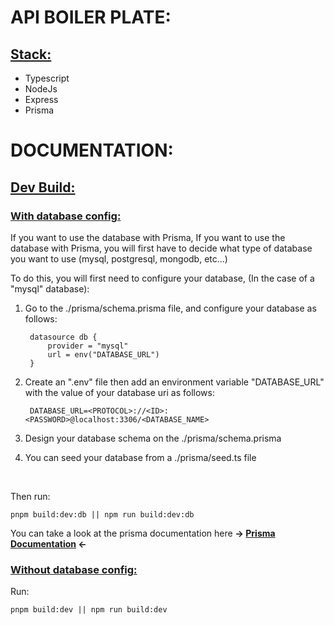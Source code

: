 # **API BOILER PLATE:**

## <ins> **Stack:**</ins>

- Typescript
- NodeJs
- Express
- Prisma

# **DOCUMENTATION:**

## <ins>**Dev Build:**</ins>

### <ins>**With database config:**</ins>

If you want to use the database with Prisma, If you want to use the database with Prisma, you will first have to decide what type of database you want to use (mysql, postgresql, mongodb, etc...)

To do this, you will first need to configure your database, (In the case of a "mysql" database):

1. Go to the ./prisma/schema.prisma file, and configure your database as follows:

        datasource db {
            provider = "mysql"
            url = env("DATABASE_URL")
        }

2. Create an ".env" file then add an environment variable "DATABASE_URL" with the value of your database uri as follows:

        DATABASE_URL=<PROTOCOL>://<ID>:<PASSWORD>@localhost:3306/<DATABASE_NAME>

3. Design your database schema on the ./prisma/schema.prisma

4. You can seed your database from a ./prisma/seed.ts file

<br>

Then run:

    pnpm build:dev:db || npm run build:dev:db

You can take a look at the prisma documentation here **-> [Prisma Documentation](https://www.prisma.io/docs) <-**

### <ins>**Without database config:**</ins>

Run:

    pnpm build:dev || npm run build:dev